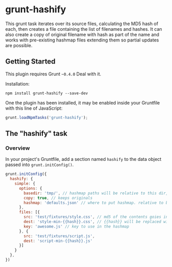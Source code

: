 # grunt-hashify

This grunt task iterates over its source files, calculating the MD5 hash of each, then creates a file containing the
list of filenames and hashes. It can also create a copy of original filename with hash as part of the name and works with
pre-existing hashmap files extending them so partial updates are possible.

## Getting Started
This plugin requires Grunt `~0.4.0`
Deal with it.

Installation:
```shell
npm install grunt-hashify --save-dev
```

One the plugin has been installed, it may be enabled inside your Gruntfile with this line of JavaScript:

```js
grunt.loadNpmTasks('grunt-hashify');
```

## The "hashify" task

### Overview
In your project's Gruntfile, add a section named `hashify` to the data object passed into `grunt.initConfig()`.

```js
grunt.initConfig({
  hashify: {
    simple: {
      options: {
        basedir: 'tmp/', // hashmap paths will be relative to this dir, files will be copied to it as well
        copy: true, // keeps originals
        hashmap: 'defaults.json' // where to put hashmap. relative to basedir
      },
      files: [{
        src: 'test/fixtures/style.css', // md5 of the contents goies in hashmap
        dest: 'style-min-{{hash}}.css', // {{hash}} will be replaced with md5 of the contents of the source
        key: 'awesome.js' // key to use in the hashmap
      }, {
        src: 'test/fixtures/script.js',
        dest: 'script-min-{{hash}}.js'
      }]
    }
  },
})
```


